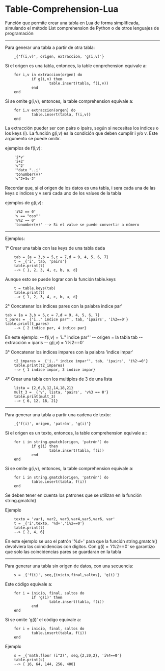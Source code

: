 # Table-Comprehension-Lua
Función que permite crear una tabla en Lua de forma simplificada, simulando el método List comprehension de Python o de otros lenguajes de programación

-------------------------------------------------

Para generar una tabla a partir de otra tabla:

        _{'f(i,v)', origen, extraccion, 'g(i,v)'}

	
Si el origen es una tabla, entonces, la table conprehension equivale a: 

        for i,v in extraccion(orgen) do
                if g(i,v) then
                        table.insert(tabla, f(i,v))
                end
        end

Si se omite g(i,v), entonces, la table comprehension equivale a:

        for i,v extraccion(orgen) do
                table.insert(tabla, f(i,v))
        end

La extracción pueder ser con pairs o ipairs, según si necesitas los indices o los keys (i).
La función g(i,v) es la condición que deben cumplir i y/o v. Este argumento se puede omitir.

ejemplos de f(i,v):

        'i*v'
        'i+2'
        'v^2'
        '"dato "..i'
        'tonumber(v)'
        'v^2+3v-2'

Recordar que, si el origen de los datos es una tabla, i sera cada una de las keys o indices y v será cada uno de los values de la tabla

ejemplos de g(i,v):

        'i%2 == 0'
        'v == "oso"'
        'v%2 ~= 0'
        'tonumber(v)' --> Si el value se puede convertir a número

---------
Ejemplos:

1° Crear una tabla con las keys de una tabla dada

        tab = {a = 3,b = 5,c = 7,d = 9, 4, 5, 6, 7}
        t = _{'i', tab, 'pairs'}
        table.print(t)
		--> { 1, 2, 3, 4, c, b, a, d}

Aunque esto se puede lograr con la función table.keys

        t = table.keys(tab)
        table.print(t)
		--> { 1, 2, 3, 4, c, b, a, d}

2° Concatenar los indices pares con la palabra indice par'

	tab = {a = 3,b = 5,c = 7,d = 9, 4, 5, 6, 7}
	t_pares = _{'i.." indice par"', tab, 'ipairs', 'i%2==0'}
	table.print(t_pares)
		--> { 2 indice par, 4 indice par}

En este ejemplo:
	-- f(i,v) 		= 'i.." indice par"'
	-- origen 		= la tabla tab
	-- extracción 	= iparis
	-- g(i,v) 		= 'i%2==0'


3° Concatenar los indices impares con la palabra 'indice impar'

        t2_impares = _{'i.." indice impar"', tab, 'ipairs', 'i%2~=0'}
        table.print(t2_impares)
		--> { 1 indice impar, 3 indice impar}

4° Crear una tabla con los multiplos de 3 de una lista

        lista = {2,6,8,12,14,18,21}
        mult_3 = _{'v', lista, 'pairs', 'v%3 == 0'}
        table.print(mult_3)
		--> { 6, 12, 18, 21}

----------------------------------------------------
Para generar una tabla a partir una cadena de texto:

        _{'f(i)', origen, 'patrón', 'g(i)'}

Si el origen es un texto, entonces, la table comprehension equivale a::

        for i in string.gmatch(origen, 'patrón') do
                if g(i) then
                        table.insert(tabla, f(i))
                end
        end

Si se omite g(i,v), entonces, la table comprehension equivale a:

        for i in string.gmatch(origen, 'patrón') do
                table.insert(tabla, f(i))
        end

Se deben tener en cuenta los patrones que se utilizan en la función string.gmatch()

Ejemplo

        texto = 'var1, var2, var3,var4,var5,var6, var'
        t = _{'i',texto, '%d+','i%2==0'}
        table.print(t)
		--> { 2, 4, 6}

En este ejemplo se uso el patrón '%d+' para que la función string.gmatch() devolviera las coincidencias con digitos. Con g(i) = 'i%2==0' se garantizo que solo las coincidencias pares se guardaran en la tabla

--------------------------------------------------------------
Para generar una tabla sin origen de datos, con una secuencia:

        s = _{'f(i)', seq,{inicio,final,saltos}, 'g(i)'}

Este código equivale a:

        for i = inicio, final, saltos do
                if 'g(i)' then
                        table.insert(tabla, f(i))
                end
        end

Si se omite 'g(i)' el código equivale a:

        for i = inicio, final, saltos do
                table.insert(tabla, f(i))
        end

Ejemplo

        s = _{'math.floor (i^2)', seq,{2,20,2}, 'i%4==0'}
        table.print(s)
		--> { 16, 64, 144, 256, 400}
